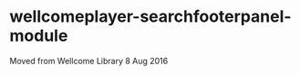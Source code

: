 wellcomeplayer-searchfooterpanel-module
=======================================
Moved from Wellcome Library 8 Aug 2016
